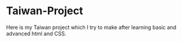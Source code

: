 # Taiwan-Project
Here is my Taiwan project which I try to make after learning basic and advanced html and CSS.
